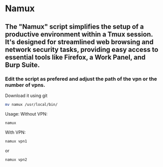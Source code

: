 # Namux 

## The "Namux" script simplifies the setup of a productive environment within a Tmux session. It's designed for streamlined web browsing and network security tasks, providing easy access to essential tools like Firefox, a Work Panel, and Burp Suite.

### Edit the script as prefered and adjust the path of the vpn or the number of vpns.

Download it using git

```bash
mv namux /usr/local/bin/
```

Usage:
Without VPN:
```bash
namux
```

With VPN:
```bash
namux vpn1
```
or
```bash
namux vpn2
```

